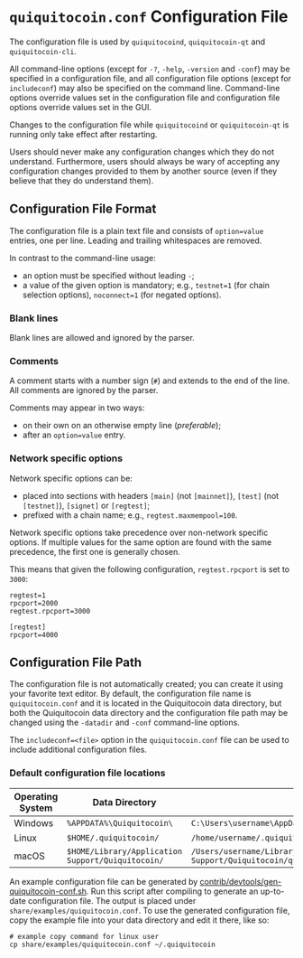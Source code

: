 # `quiquitocoin.conf` Configuration File

The configuration file is used by `quiquitocoind`, `quiquitocoin-qt` and `quiquitocoin-cli`.

All command-line options (except for `-?`, `-help`, `-version` and `-conf`) may be specified in a configuration file, and all configuration file options (except for `includeconf`) may also be specified on the command line. Command-line options override values set in the configuration file and configuration file options override values set in the GUI.

Changes to the configuration file while `quiquitocoind` or `quiquitocoin-qt` is running only take effect after restarting.

Users should never make any configuration changes which they do not understand. Furthermore, users should always be wary of accepting any configuration changes provided to them by another source (even if they believe that they do understand them).

## Configuration File Format

The configuration file is a plain text file and consists of `option=value` entries, one per line. Leading and trailing whitespaces are removed.

In contrast to the command-line usage:
- an option must be specified without leading `-`;
- a value of the given option is mandatory; e.g., `testnet=1` (for chain selection options), `noconnect=1` (for negated options).

### Blank lines

Blank lines are allowed and ignored by the parser.

### Comments

A comment starts with a number sign (`#`) and extends to the end of the line. All comments are ignored by the parser.

Comments may appear in two ways:
- on their own on an otherwise empty line (_preferable_);
- after an `option=value` entry.

### Network specific options

Network specific options can be:
- placed into sections with headers `[main]` (not `[mainnet]`), `[test]` (not `[testnet]`), `[signet]` or `[regtest]`;
- prefixed with a chain name; e.g., `regtest.maxmempool=100`.

Network specific options take precedence over non-network specific options.
If multiple values for the same option are found with the same precedence, the
first one is generally chosen.

This means that given the following configuration, `regtest.rpcport` is set to `3000`:

```
regtest=1
rpcport=2000
regtest.rpcport=3000

[regtest]
rpcport=4000
```

## Configuration File Path

The configuration file is not automatically created; you can create it using your favorite text editor. By default, the configuration file name is `quiquitocoin.conf` and it is located in the Quiquitocoin data directory, but both the Quiquitocoin data directory and the configuration file path may be changed using the `-datadir` and `-conf` command-line options.

The `includeconf=<file>` option in the `quiquitocoin.conf` file can be used to include additional configuration files.

### Default configuration file locations

Operating System | Data Directory | Example Path
-- | -- | --
Windows | `%APPDATA%\Quiquitocoin\` | `C:\Users\username\AppData\Roaming\Quiquitocoin\quiquitocoin.conf`
Linux | `$HOME/.quiquitocoin/` | `/home/username/.quiquitocoin/quiquitocoin.conf`
macOS | `$HOME/Library/Application Support/Quiquitocoin/` | `/Users/username/Library/Application Support/Quiquitocoin/quiquitocoin.conf`

An example configuration file can be generated by [contrib/devtools/gen-quiquitocoin-conf.sh](../contrib/devtools/gen-quiquitocoin-conf.sh).
Run this script after compiling to generate an up-to-date configuration file.
The output is placed under `share/examples/quiquitocoin.conf`.
To use the generated configuration file, copy the example file into your data directory and edit it there, like so:

```
# example copy command for linux user
cp share/examples/quiquitocoin.conf ~/.quiquitocoin
```
